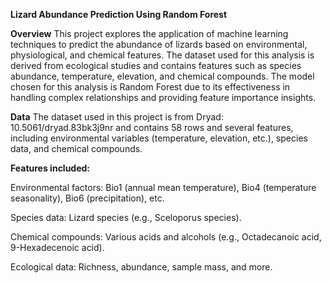 **Lizard Abundance Prediction Using Random Forest**

**Overview**
This project explores the application of machine learning techniques to predict the abundance of lizards based on environmental, physiological, and chemical features. The dataset used for this analysis is derived from ecological studies and contains features such as species abundance, temperature, elevation, and chemical compounds. The model chosen for this analysis is Random Forest due to its effectiveness in handling complex relationships and providing feature importance insights.

**Data**
The dataset used in this project is from Dryad: 10.5061/dryad.83bk3j9nr and contains 58 rows and several features, including environmental variables (temperature, elevation, etc.), species data, and chemical compounds.

**Features included:**

Environmental factors: Bio1 (annual mean temperature), Bio4 (temperature seasonality), Bio6 (precipitation), etc.

Species data: Lizard species (e.g., Sceloporus species).

Chemical compounds: Various acids and alcohols (e.g., Octadecanoic acid, 9-Hexadecenoic acid).

Ecological data: Richness, abundance, sample mass, and more.
